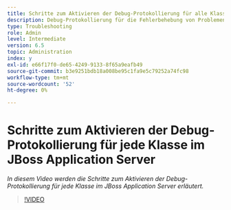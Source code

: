```yaml
---
title: Schritte zum Aktivieren der Debug-Protokollierung für alle Klassen im JBoss Application Server
description: Debug-Protokollierung für die Fehlerbehebung von Problemen mit JBoss Application Server konfigurieren
type: Troubleshooting
role: Admin
level: Intermediate
version: 6.5
topic: Administration
index: y
exl-id: e66f17f0-de65-4249-9133-8f65a9eafb49
source-git-commit: b3e9251bdb18a008be95c1fa9e5c79252a74fc98
workflow-type: tm+mt
source-wordcount: '52'
ht-degree: 0%

---
```


# Schritte zum Aktivieren der Debug-Protokollierung für jede Klasse im JBoss Application Server

*In diesem Video werden die Schritte zum Aktivieren der Debug-Protokollierung für jede Klasse im JBoss Application Server erläutert.*

>[!VIDEO](https://video.tv.adobe.com/v/335522?quality=12&learn=on)

